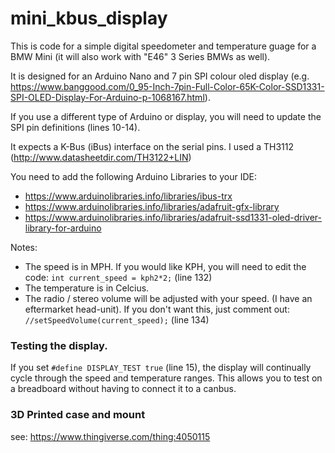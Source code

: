 # mini_kbus_display

This is code for a simple digital speedometer and temperature guage for a BMW Mini (it will also work with "E46" 3 Series BMWs as well).

It is designed for an Arduino Nano and 7 pin SPI colour oled display (e.g. https://www.banggood.com/0_95-Inch-7pin-Full-Color-65K-Color-SSD1331-SPI-OLED-Display-For-Arduino-p-1068167.html).

If you use a different type of Arduino or display, you will need to update the SPI pin definitions (lines 10-14).

It expects a K-Bus (iBus) interface on the serial pins. I used a TH3112 (http://www.datasheetdir.com/TH3122+LIN)

You need to add the following Arduino Libraries to your IDE:
* https://www.arduinolibraries.info/libraries/ibus-trx
* https://www.arduinolibraries.info/libraries/adafruit-gfx-library
* https://www.arduinolibraries.info/libraries/adafruit-ssd1331-oled-driver-library-for-arduino

Notes:
* The speed is in MPH. If you would like KPH, you will need to edit the code: `int current_speed = kph2*2;` (line 132)
* The temperature is in Celcius.
* The radio / stereo volume will be adjusted with your speed. (I have an eftermarket head-unit). If you don't want this, just comment out: `//setSpeedVolume(current_speed);` (line 134)

### Testing the display.
If you set `#define DISPLAY_TEST true` (line 15), the display will continually cycle through the speed and temperature ranges. This allows you to test on a breadboard without having to connect it to a canbus.

### 3D Printed case and mount
see: https://www.thingiverse.com/thing:4050115
